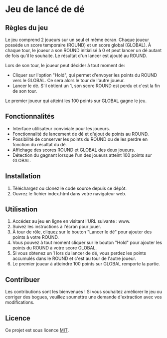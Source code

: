 # Jeu de lancé de dé

## Règles du jeu

Le jeu comprend 2 joueurs sur un seul et même écran. Chaque joueur possède un score temporaire (ROUND) et un score global (GLOBAL). À chaque tour, le joueur a son ROUND initialisé à 0 et peut lancer un dé autant de fois qu'il le souhaite. Le résultat d'un lancer est ajouté au ROUND.

Lors de son tour, le joueur peut décider à tout moment de:

- Cliquer sur l'option "Hold", qui permet d'envoyer les points du ROUND vers le GLOBAL. Ce sera alors le tour de l'autre joueur.
- Lancer le dé. S'il obtient un 1, son score ROUND est perdu et c'est la fin de son tour.

Le premier joueur qui atteint les 100 points sur GLOBAL gagne le jeu.

## Fonctionnalités

- Interface utilisateur conviviale pour les joueurs.
- Fonctionnalité de lancement de dé et d'ajout de points au ROUND.
- Possibilité de conserver les points du ROUND ou de les perdre en fonction du résultat du dé.
- Affichage des scores ROUND et GLOBAL des deux joueurs.
- Détection du gagnant lorsque l'un des joueurs atteint 100 points sur GLOBAL.

## Installation

1. Téléchargez ou clonez le code source depuis ce dépôt.
2. Ouvrez le fichier index.html dans votre navigateur web.

## Utilisation

1. Accédez au jeu en ligne en visitant l'URL suivante : www. 
2. Suivez les instructions à l'écran pour jouer.
3. À tour de rôle, cliquez sur le bouton "Lancer le dé" pour ajouter des points à votre ROUND.
4. Vous pouvez à tout moment cliquer sur le bouton "Hold" pour ajouter les points du ROUND à votre score GLOBAL.
5. Si vous obtenez un 1 lors du lancer de dé, vous perdez les points accumulés dans le ROUND et c'est au tour de l'autre joueur.
6. Le premier joueur à atteindre 100 points sur GLOBAL remporte la partie.

## Contribuer

Les contributions sont les bienvenues ! Si vous souhaitez améliorer le jeu ou corriger des bogues, veuillez soumettre une demande d'extraction avec vos modifications.

## Licence

Ce projet est sous licence [MIT](https://opensource.org/licenses/MIT).
